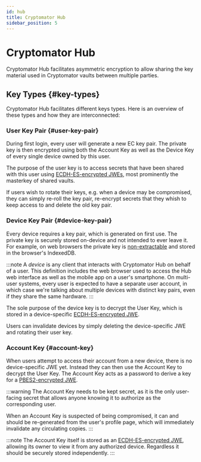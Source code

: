 ```yaml
---
id: hub
title: Cryptomator Hub
sidebar_position: 5
---
```


# Cryptomator Hub

Cryptomator Hub facilitates asymmetric encryption to allow sharing the key material used in Cryptomator vaults between multiple parties. 

## Key Types {#key-types}

Cryptomator Hub facilitates different keys types. Here is an overview of these types and how they are interconnected:

### User Key Pair {#user-key-pair}

During first login, every user will generate a new EC key pair. The private key is then encrypted using both the Account Key
as well as the Device Key of every single device owned by this user.

The purpose of the user key is to access secrets that have been shared with this user using [ECDH-ES-encrypted JWEs](https://datatracker.ietf.org/doc/html/rfc7518.html#section-4.6), most prominently the masterkey of shared vaults.

If users wish to rotate their keys, e.g. when a device may be compromised, they can simply re-roll the key pair, re-encrypt secrets that they whish to keep access to and delete the old key pair.

### Device Key Pair {#device-key-pair}

Every device requires a key pair, which is generated on first use. The private key is securely stored on-device and not intended to ever leave it. For example,
on web browsers the private key is [non-extractable](https://developer.mozilla.org/en-US/docs/Web/API/SubtleCrypto/generateKey#extractable) and stored in the browser's IndexedDB.

:::note
A *device* is any client that interacts with Cryptomator Hub on behalf of a user. This definition includes the web browser used to access the Hub
web interface as well as the mobile app on a user's smartphone. On multi-user systems, every user is expected to have a separate user account, in
which case we're talking about multiple devices with distinct key pairs, even if they share the same hardware.
:::

The sole purpose of the device key is to decrypt the User Key, which is stored in a device-specific [ECDH-ES-encrypted JWE](https://datatracker.ietf.org/doc/html/rfc7518.html#section-4.6).

Users can invalidate devices by simply deleting the device-specific JWE and rotating their user key.

### Account Key {#account-key}

When users attempt to access their account from a new device, there is no device-specific JWE yet. Instead they can then use the Account Key to decrypt
the User Key. The Account Key acts as a password to derive a key for a [PBES2-encrypted JWE](https://datatracker.ietf.org/doc/html/rfc7518.html#section-4.8).

:::warning
The Account Key needs to be kept secret, as it is the only user-facing secret that allows anyone knowing it to authorize as the corresponding user.

When an Account Key is suspected of being compromised, it can and should be re-generated from the user's profile page, which will immediately invalidate any circulating copies.
:::

:::note
The Account Key itself is stored as an [ECDH-ES-encrypted JWE](https://datatracker.ietf.org/doc/html/rfc7518.html#section-4.6), allowing its owner to
view it from any authorized device. Regardless it should be securely stored independently.
:::
